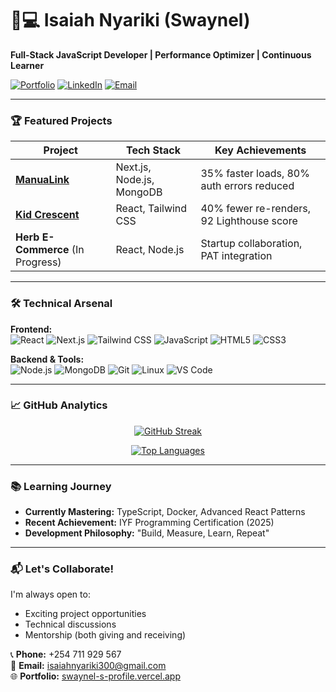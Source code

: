 # 👨💻 Isaiah Nyariki (Swaynel) 

**Full-Stack JavaScript Developer | Performance Optimizer | Continuous Learner**

[![Portfolio](https://img.shields.io/badge/🚀_Portfolio-000?style=for-the-badge)](https://swaynel-s-profile.vercel.app)
[![LinkedIn](https://img.shields.io/badge/📩_Connect-0077B5?style=for-the-badge&logo=linkedin)](https://www.linkedin.com/in/isaiah-nyariki-593392365?utm_source=share&utm_campaign=share_via&utm_content=profile&utm_medium=android_app)
[![Email](https://img.shields.io/badge/📧_Email-D14836?style=for-the-badge&logo=gmail)](mailto:isaiahnyariki300@gmail.com)

---

### 🏆 Featured Projects

| Project | Tech Stack | Key Achievements |
|---------|------------|------------------|
| **[ManuaLink](https://kazisha-connect.vercel.app)** | Next.js, Node.js, MongoDB | 35% faster loads, 80% auth errors reduced |
| **[Kid Crescent](https://kidcrescent.vercel.app)** | React, Tailwind CSS | 40% fewer re-renders, 92 Lighthouse score |
| **Herb E-Commerce** (In Progress) | React, Node.js | Startup collaboration, PAT integration |

---

### 🛠️ Technical Arsenal

**Frontend:**  
![React](https://img.shields.io/badge/-React-61DAFB?logo=react&logoColor=white)
![Next.js](https://img.shields.io/badge/-Next.js-000000?logo=next.js)
![Tailwind CSS](https://img.shields.io/badge/-Tailwind_CSS-38B2AC?logo=tailwind-css)
![JavaScript](https://img.shields.io/badge/-JavaScript-F7DF1E?logo=javascript)
![HTML5](https://img.shields.io/badge/-HTML5-E34F26?logo=html5)
![CSS3](https://img.shields.io/badge/-CSS3-1572B6?logo=css3)

**Backend & Tools:**  
![Node.js](https://img.shields.io/badge/-Node.js-339933?logo=node.js)
![MongoDB](https://img.shields.io/badge/-MongoDB-47A248?logo=mongodb)
![Git](https://img.shields.io/badge/-Git-F05032?logo=git)
![Linux](https://img.shields.io/badge/-Linux-FCC624?logo=linux)
![VS Code](https://img.shields.io/badge/-VS_Code-007ACC?logo=visual-studio-code)

---

### 📈 GitHub Analytics

<div align="center">
  
[![GitHub Streak](https://streak-stats.demolab.com?user=swaynel&theme=radical)](https://git.io/streak-stats)
  
[![Top Languages](https://github-readme-stats.vercel.app/api/top-langs/?username=swaynel&layout=compact&theme=radical)](https://github.com/swaynel)
  
</div>

---

### 📚 Learning Journey

- **Currently Mastering:** TypeScript, Docker, Advanced React Patterns
- **Recent Achievement:** IYF Programming Certification (2025)
- **Development Philosophy:** "Build, Measure, Learn, Repeat"

---

### 📬 Let's Collaborate!

I'm always open to:
- Exciting project opportunities
- Technical discussions
- Mentorship (both giving and receiving)

📞 **Phone:** +254 711 929 567  
📧 **Email:** [isaiahnyariki300@gmail.com](mailto:isaiahnyariki300@gmail.com)  
🌐 **Portfolio:** [swaynel-s-profile.vercel.app](https://swaynel-s-profile.vercel.app)